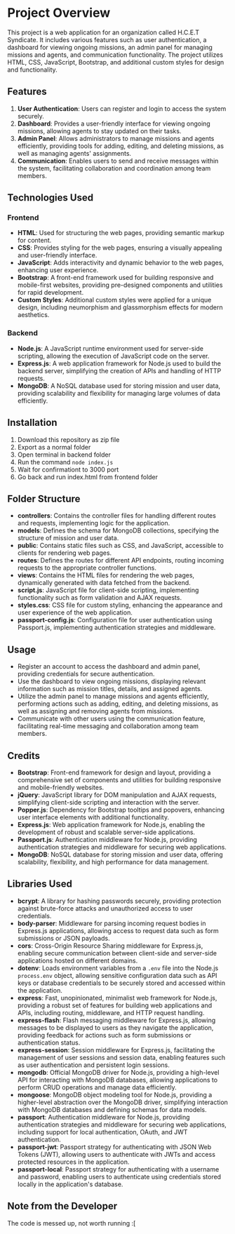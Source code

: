 # Project Overview
This project is a web application for an organization called H.C.E.T Syndicate. It includes various features such as user authentication, a dashboard for viewing ongoing missions, an admin panel for managing missions and agents, and communication functionality. The project utilizes HTML, CSS, JavaScript, Bootstrap, and additional custom styles for design and functionality.


## Features
1. **User Authentication**: Users can register and login to access the system securely.
2. **Dashboard**: Provides a user-friendly interface for viewing ongoing missions, allowing agents to stay updated on their tasks.
3. **Admin Panel**: Allows administrators to manage missions and agents efficiently, providing tools for adding, editing, and deleting missions, as well as managing agents' assignments.
4. **Communication**: Enables users to send and receive messages within the system, facilitating collaboration and coordination among team members.


## Technologies Used

### Frontend
- **HTML**: Used for structuring the web pages, providing semantic markup for content.
- **CSS**: Provides styling for the web pages, ensuring a visually appealing and user-friendly interface.
- **JavaScript**: Adds interactivity and dynamic behavior to the web pages, enhancing user experience.
- **Bootstrap**: A front-end framework used for building responsive and mobile-first websites, providing pre-designed components and utilities for rapid development.
- **Custom Styles**: Additional custom styles were applied for a unique design, including neumorphism and glassmorphism effects for modern aesthetics.

### Backend
- **Node.js**: A JavaScript runtime environment used for server-side scripting, allowing the execution of JavaScript code on the server.
- **Express.js**: A web application framework for Node.js used to build the backend server, simplifying the creation of APIs and handling of HTTP requests.
- **MongoDB**: A NoSQL database used for storing mission and user data, providing scalability and flexibility for managing large volumes of data efficiently.

## Installation
1. Download this repository as zip file
2. Export as a normal folder
3. Open terminal in backend folder
4. Run the command `node index.js`
5. Wait for confirmationt to 3000 port
6. Go back and run index.html from frontend folder

   
## Folder Structure
- **controllers**: Contains the controller files for handling different routes and requests, implementing logic for the application.
- **models**: Defines the schema for MongoDB collections, specifying the structure of mission and user data.
- **public**: Contains static files such as CSS, and JavaScript, accessible to clients for rendering web pages.
- **routes**: Defines the routes for different API endpoints, routing incoming requests to the appropriate controller functions.
- **views**: Contains the HTML files for rendering the web pages, dynamically generated with data fetched from the backend.
- **script.js**: JavaScript file for client-side scripting, implementing functionality such as form validation and AJAX requests.
- **styles.css**: CSS file for custom styling, enhancing the appearance and user experience of the web application.
- **passport-config.js**: Configuration file for user authentication using Passport.js, implementing authentication strategies and middleware.

## Usage
- Register an account to access the dashboard and admin panel, providing credentials for secure authentication.
- Use the dashboard to view ongoing missions, displaying relevant information such as mission titles, details, and assigned agents.
- Utilize the admin panel to manage missions and agents efficiently, performing actions such as adding, editing, and deleting missions, as well as assigning and removing agents from missions.
- Communicate with other users using the communication feature, facilitating real-time messaging and collaboration among team members.

## Credits
- **Bootstrap**: Front-end framework for design and layout, providing a comprehensive set of components and utilities for building responsive and mobile-friendly websites.
- **jQuery**: JavaScript library for DOM manipulation and AJAX requests, simplifying client-side scripting and interaction with the server.
- **Popper.js**: Dependency for Bootstrap tooltips and popovers, enhancing user interface elements with additional functionality.
- **Express.js**: Web application framework for Node.js, enabling the development of robust and scalable server-side applications.
- **Passport.js**: Authentication middleware for Node.js, providing authentication strategies and middleware for securing web applications.
- **MongoDB**: NoSQL database for storing mission and user data, offering scalability, flexibility, and high performance for data management.

## Libraries Used
- **bcrypt**: A library for hashing passwords securely, providing protection against brute-force attacks and unauthorized access to user credentials.
- **body-parser**: Middleware for parsing incoming request bodies in Express.js applications, allowing access to request data such as form submissions or JSON payloads.
- **cors**: Cross-Origin Resource Sharing middleware for Express.js, enabling secure communication between client-side and server-side applications hosted on different domains.
- **dotenv**: Loads environment variables from a `.env` file into the Node.js `process.env` object, allowing sensitive configuration data such as API keys or database credentials to be securely stored and accessed within the application.
- **express**: Fast, unopinionated, minimalist web framework for Node.js, providing a robust set of features for building web applications and APIs, including routing, middleware, and HTTP request handling.
- **express-flash**: Flash messaging middleware for Express.js, allowing messages to be displayed to users as they navigate the application, providing feedback for actions such as form submissions or authentication status.
- **express-session**: Session middleware for Express.js, facilitating the management of user sessions and session data, enabling features such as user authentication and persistent login sessions.
- **mongodb**: Official MongoDB driver for Node.js, providing a high-level API for interacting with MongoDB databases, allowing applications to perform CRUD operations and manage data efficiently.
- **mongoose**: MongoDB object modeling tool for Node.js, providing a higher-level abstraction over the MongoDB driver, simplifying interaction with MongoDB databases and defining schemas for data models.
- **passport**: Authentication middleware for Node.js, providing authentication strategies and middleware for securing web applications, including support for local authentication, OAuth, and JWT authentication.
- **passport-jwt**: Passport strategy for authenticating with JSON Web Tokens (JWT), allowing users to authenticate with JWTs and access protected resources in the application.
- **passport-local**: Passport strategy for authenticating with a username and password, enabling users to authenticate using credentials stored locally in the application's database.


## Note from the Developer
The code is messed up, not worth running :[
